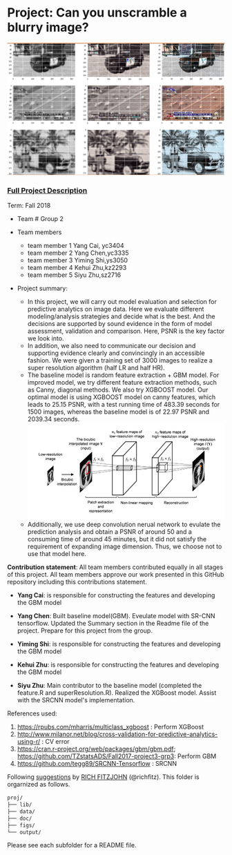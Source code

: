 # Project: Can you unscramble a blurry image? 
![image](figs/example.png)

### [Full Project Description](doc/project3_desc.md)

Term: Fall 2018

+ Team # Group 2
+ Team members
	+ team member 1 Yang Cai, yc3404
	+ team member 2 Yang Chen,yc3335
	+ team member 3 Yiming Shi,ys3050
	+ team member 4 Kehui Zhu,kz2293
	+ team member 5 Siyu Zhu,sz2716

+ Project summary: 
	+ In this project, we will carry out model evaluation and selection for predictive analytics on image data. Here we evaluate different modeling/analysis strategies and decide what is the best. And the decisions are supported by sound evidence in the form of model assessment, validation and comparison. Here, PSNR is the key factor we look into. 
	+ In addition, we also need to communicate our decision and supporting evidence clearly and convincingly in an accessible fashion. We were given a training set of 3000 images to realize a super resolution algorithm (half LR and half HR). 
	+ The baseline model is random feature extraction + GBM model. For improved model, we try different feature extraction methods, such as Canny, diagonal methods. We also try XGBOOST model. Our optimal model is using XGBOOST model on canny features, which leads to 25.15 PSNR, with a test running time of 483.39 seconds for 1500 images, whereas the baseline model is of 22.97 PSNR and 2039.34 seconds. 
![image](figs/example2.png)
	+ Additionally, we use deep convolution nerual network to evulate the prediction analysis and obtain a PSNR of around 50 and a consuming time of around 45 minutes, but it did not satisfy the requirement of expanding image dimension. Thus, we choose not to use that model here.
	
**Contribution statement**:  All team members contributed equally in all stages of this project. All team members approve our work presented in this GitHub repository including this contributions statement. 


+ **Yang Cai**:  is responsible for constructing the features and developing the GBM model

+ **Yang Chen**: Built baseline model(GBM). Eveulate model with SR-CNN tensorflow. Updated the Summary section in the Readme file of the project. Prepare for this project from the group.

+ **Yiming Shi**:  is responsible for constructing the features and developing the GBM model

+ **Kehui Zhu**:  is responsible for constructing the features and developing the GBM model

+ **Siyu Zhu**: Main contributor to the baseline model (completed the feature.R and superResolution.R). Realized the XGBoost model. Assist with the SRCNN model's implementation. 

References used:
1.  https://rpubs.com/mharris/multiclass_xgboost : Perform XGBoost
2.  http://www.milanor.net/blog/cross-validation-for-predictive-analytics-using-r/ :  CV error
3.  https://cran.r-project.org/web/packages/gbm/gbm.pdf; https://github.com/TZstatsADS/Fall2017-project3-grp3:  Perform GBM
4.  https://github.com/tegg89/SRCNN-Tensorflow :  SRCNN



Following [suggestions](http://nicercode.github.io/blog/2013-04-05-projects/) by [RICH FITZJOHN](http://nicercode.github.io/about/#Team) (@richfitz). This folder is orgarnized as follows.

```
proj/
├── lib/
├── data/
├── doc/
├── figs/
└── output/
```

Please see each subfolder for a README file.
